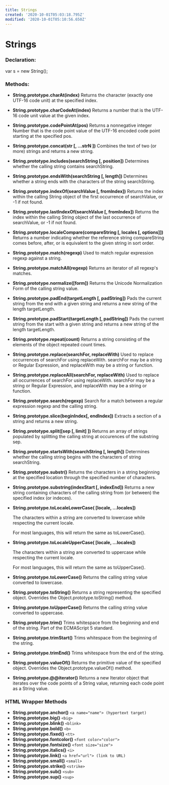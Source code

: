```yaml
---
title: Strings
created: '2020-10-01T05:03:18.795Z'
modified: '2020-10-01T05:10:56.650Z'
---
```


# Strings

### Declaration:

var s = new String();

### Methods:

- **String.prototype.charAt(index)**
    Returns the character (exactly one UTF-16 code unit) at the specified index.
- **String.prototype.charCodeAt(index)**
    Returns a number that is the UTF-16 code unit value at the given index.
- **String.prototype.codePointAt(pos)**
    Returns a nonnegative integer Number that is the code point value of the UTF-16 encoded code point starting at the specified pos.
- **String.prototype.concat(str [, ...strN ])**
    Combines the text of two (or more) strings and returns a new string.
- **String.prototype.includes(searchString [, position])**
    Determines whether the calling string contains searchString.
- **String.prototype.endsWith(searchString [, length])**
    Determines whether a string ends with the characters of the string searchString.
- **String.prototype.indexOf(searchValue [, fromIndex])**
    Returns the index within the calling String object of the first occurrence of searchValue, or -1 if not found.
- **String.prototype.lastIndexOf(searchValue [, fromIndex])**
    Returns the index within the calling String object of the last occurrence of searchValue, or -1 if not found.
- **String.prototype.localeCompare(compareString [, locales [, options]])**
    Returns a number indicating whether the reference string compareString comes before, after, or is equivalent to the given string in sort order.
- **String.prototype.match(regexp)**
    Used to match regular expression regexp against a string.
- **String.prototype.matchAll(regexp)**
    Returns an iterator of all regexp's matches.
- **String.prototype.normalize([form])**
    Returns the Unicode Normalization Form of the calling string value.
- **String.prototype.padEnd(targetLength [, padString])**
    Pads the current string from the end with a given string and returns a new string of the length targetLength.
- **String.prototype.padStart(targetLength [, padString])**
    Pads the current string from the start with a given string and returns a new string of the length targetLength.
- **String.prototype.repeat(count)**
    Returns a string consisting of the elements of the object repeated count times.
- **String.prototype.replace(searchFor, replaceWith)**
    Used to replace occurrences of searchFor using replaceWith. searchFor may be a string or Regular Expression, and replaceWith may be a string or function.
- **String.prototype.replaceAll(searchFor, replaceWith)**
    Used to replace all occurrences of searchFor using replaceWith. searchFor may be a string or Regular Expression, and replaceWith may be a string or function.
- **String.prototype.search(regexp)**
    Search for a match between a regular expression regexp and the calling string.
- **String.prototype.slice(beginIndex[, endIndex])**
    Extracts a section of a string and returns a new string.
- **String.prototype.split([sep [, limit] ])**
    Returns an array of strings populated by splitting the calling string at occurences of the substring sep.
- **String.prototype.startsWith(searchString [, length])**
    Determines whether the calling string begins with the characters of string searchString.
- **String.prototype.substr()**
    Returns the characters in a string beginning at the specified location through the specified number of characters.
- **String.prototype.substring(indexStart [, indexEnd])**
    Returns a new string containing characters of the calling string from (or between) the specified index (or indeces).
- **String.prototype.toLocaleLowerCase( [locale, ...locales])**

    The characters within a string are converted to lowercase while respecting the current locale.

    For most languages, this will return the same as toLowerCase().
- **String.prototype.toLocaleUpperCase( [locale, ...locales])**

    The characters within a string are converted to uppercase while respecting the current locale.

    For most languages, this will return the same as toUpperCase().
- **String.prototype.toLowerCase()**
    Returns the calling string value converted to lowercase.
- **String.prototype.toString()**
    Returns a string representing the specified object. Overrides the Object.prototype.toString() method.
- **String.prototype.toUpperCase()**
    Returns the calling string value converted to uppercase.
- **String.prototype.trim()**
    Trims whitespace from the beginning and end of the string. Part of the ECMAScript 5 standard.
- **String.prototype.trimStart()**
    Trims whitespace from the beginning of the string.
- **String.prototype.trimEnd()**
    Trims whitespace from the end of the string.
- **String.prototype.valueOf()**
    Returns the primitive value of the specified object. Overrides the Object.prototype.valueOf() method.
- **String.prototype.@@iterator()**
    Returns a new Iterator object that iterates over the code points of a String value, returning each code point as a String value. 

### HTML Wrapper Methods

- **String.prototype.anchor()**
    `<a name="name"> (hypertext target)`
- **String.prototype.big()**
    `<big>`
- **String.prototype.blink()**
    `<blink>`
- **String.prototype.bold()**
    `<b>`
- **String.prototype.fixed()**
    `<tt>`
- **String.prototype.fontcolor()**
    `<font color="color">`
- **String.prototype.fontsize()**
   `<font size="size">`
- **String.prototype.italics()**
    `<i>`
- **String.prototype.link()**
    `<a href="url"> (link to URL)`
- **String.prototype.small()**
    `<small>`
- **String.prototype.strike()**
    `<strike>`
- **String.prototype.sub()**
    `<sub>`
- **String.prototype.sup()**
    `<sup> `
